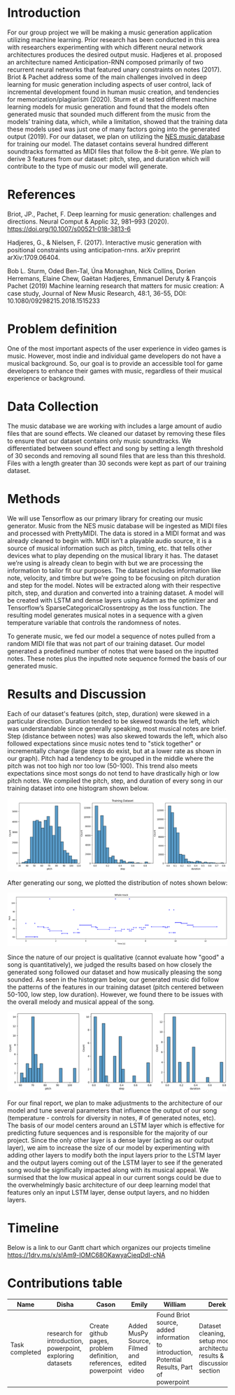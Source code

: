 # Introduction
For our group project we will be making a music generation application utilizing machine learning. Prior research has been conducted in this area with researchers experimenting with which different neural network architectures produces the desired output music. Hadjeres et al. proposed an architecture named Anticipation-RNN composed primarily of two recurrent neural networks that featured unary constraints on notes (2017). Briot & Pachet address some of the main challenges involved in deep learning for music generation including aspects of user control, lack of incremental development found in human music creation, and tendencies for memorization/plagiarism (2020). Sturm et al tested different machine learning models for music generation and found that the models often generated music that sounded much different from the music from the models’ training data, which, while a limitation, showed that the training data these models used was just one of many factors going into the generated output (2019). For our dataset, we plan on utilizing the [NES music database](https://github.com/chrisdonahue/nesmdb) for training our model. The dataset contains several hundred different soundtracks formatted as MIDI files that follow the 8-bit genre. We plan to derive 3 features from our dataset: pitch, step, and duration which will contribute to the type of music our model will generate.

# References
Briot, JP., Pachet, F. Deep learning for music generation: challenges and directions. Neural Comput & Applic 32, 981–993 (2020). https://doi.org/10.1007/s00521-018-3813-6

Hadjeres, G., & Nielsen, F. (2017). Interactive music generation with positional constraints using 
anticipation-rnns. arXiv preprint arXiv:1709.06404.

Bob L. Sturm, Oded Ben-Tal, Úna Monaghan, Nick Collins, Dorien Herremans, Elaine Chew, Gaëtan Hadjeres, Emmanuel Deruty & François Pachet (2019) Machine learning research that matters for music creation: A case study, Journal of New Music Research, 48:1, 36-55, DOI: 10.1080/09298215.2018.1515233 

# Problem definition
One of the most important aspects of the user experience in video games is music. However, most indie and individual game developers do not have a musical background. So, our goal is to provide an accessible tool for game developers to enhance their games with music, regardless of their musical experience or background.

# Data Collection
The music database we are working with includes a large amount of audio files that are sound effects. We cleaned our dataset by removing these files to ensure that our dataset contains only music soundtracks. We differentiated between sound effect and song by setting a length threshold of 30 seconds and removing all sound files that are less than this threshold. Files with a length greater than 30 seconds were kept as part of our training dataset.

# Methods
We will use Tensorflow as our primary library for creating our music generator. Music from the NES music database will be ingested as MIDI files and processed with PrettyMIDI. The data is stored in a MIDI format and was already cleaned to begin with. MIDI isn’t a playable audio source, it is a source of musical information such as pitch, timing, etc. that tells other devices what to play depending on the musical library it has. The dataset we’re using is already clean to begin with but we are processing the information to tailor fit our purposes. The dataset includes information like note, velocity, and timbre but we’re going to be focusing on pitch duration and step for the model. Notes will be extracted along with their respective pitch, step, and duration and converted into a training dataset. A model will be created with LSTM and dense layers using Adam as the optimizer and Tensorflow’s SparseCategoricalCrossentropy as the loss function. The resulting model generates musical notes in a sequence with a given temperature variable that controls the randomness of notes.

To generate music, we fed our model a sequence of notes pulled from a random MIDI file that was not part of our training dataset. Our model generated a predefined number of notes that were based on the inputted notes. These notes plus the inputted note sequence formed the basis of our generated music.

# Results and Discussion

Each of our dataset's features (pitch, step, duration) were skewed in a particular direction. Duration tended to be skewed towards the left, which was understandable since generally speaking, most musical notes are brief. Step (distance between notes) was also skewed towards the left, which also followed expectations since music notes tend to "stick together" or incrementally change (large steps do exist, but at a lower rate as shown in our graph). Pitch had a tendency to be grouped in the middle where the pitch was not too high nor too low (50-100). This trend also meets expectations since most songs do not tend to have drastically high or low pitch notes. We compiled the pitch, step, and duration of every song in our training dataset into one histogram shown below.

![Alt text](dataset.png)

After generating our song, we plotted the distribution of notes shown below:

![Alt text](generated.png)

Since the nature of our project is qualitative (cannot evaluate how "good" a song is quantitatively), we judged the results based on how closely the generated song followed our dataset and how musically pleasing the song sounded. As seen in the histogram below, our generated music did follow the patterns of the features in our training dataset (pitch centered between 50-100, low step, low duration). However, we found there to be issues with the overall melody and musical appeal of the song.

![Alt text](generated_notes.png)

For our final report, we plan to make adjustments to the architecture of our model and tune several parameters that influence the output of our song (temperature - controls for diversity in notes, # of generated notes, etc). The basis of our model centers around an LSTM layer which is effective for predicting future sequences and is responsible for the majority of our project. Since the only other layer is a dense layer (acting as our output layer), we aim to increase the size of our model by experimenting with adding other layers to modify both the input layers prior to the LSTM layer and the output layers coming out of the LSTM layer to see if the generated song would be significally impacted along with its musical appeal. We surmised that the low musical appeal in our current songs could be due to the overwhelmingly basic architecture of our deep learning model that features only an input LSTM layer, dense output layers, and no hidden layers.

# Timeline
Below is a link to our Gantt chart which organizes our projects timeline
https://1drv.ms/x/s!Am9-lOMC68OKawyaCieqDdI-cNA

# Contributions table
| Name | Disha | Cason | Emily | William | Derek |
| ---- | ----- | ----- | ----- | ------- | ----- |
| Task completed | research for introduction, powerpoint, exploring datasets | Create github pages, problem definition, references, powerpoint | Added MusPy Source, Filmed and edited video | Found Briot source, added information to introduction, Potential Results, Part of powerpoint | Dataset cleaning, setup model architecture, results & discussion section |